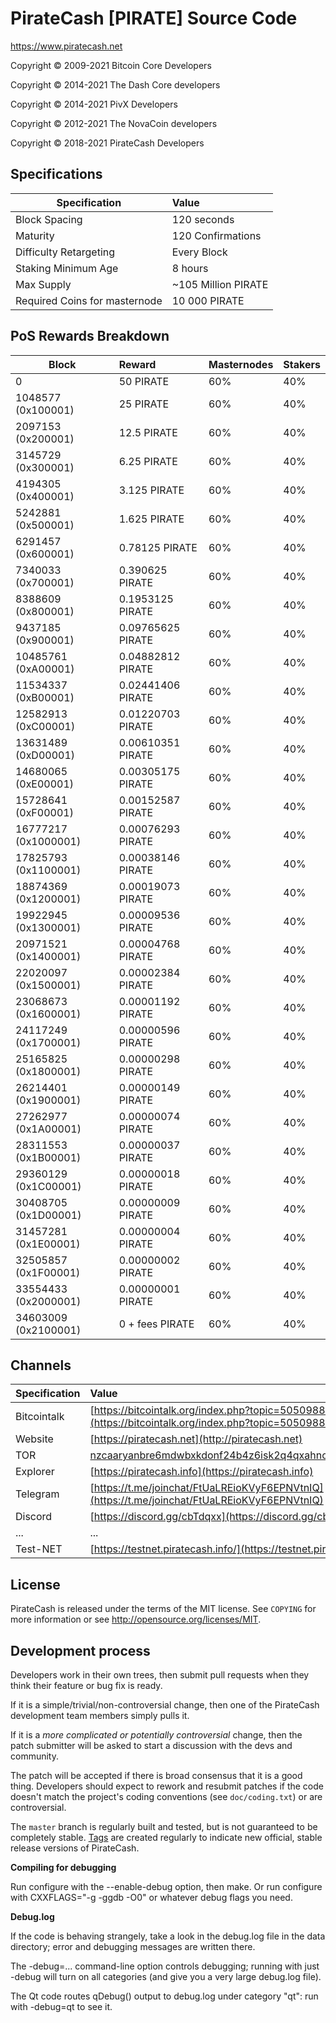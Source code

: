                  
PirateCash [PIRATE] Source Code
================================

https://www.piratecash.net


Copyright © 2009-2021	Bitcoin Core Developers

Copyright © 2014-2021	The Dash Core developers

Copyright © 2014-2021	PivX Developers

Copyright © 2012-2021	The NovaCoin developers

Copyright © 2018-2021	PirateCash Developers


## Specifications


| Specification                 | Value               |
| ----------------------------- |:--------------------|
| Block Spacing                 | 120 seconds         |
| Maturity                      | 120 Confirmations   |
| Difficulty Retargeting        | Every Block         |
| Staking Minimum Age           | 8 hours             |
| Max Supply                    | ~105 Million PIRATE |
| Required Coins for masternode | 10 000 PIRATE       |


## PoS Rewards Breakdown

| Block                 | Reward            | Masternodes | Stakers   |
|---------------------- |:----------------- |:----------- |:--------- |
| 0                     | 50         PIRATE | 60%         | 40%       |
| 1048577 (0x100001)    | 25         PIRATE | 60%         | 40%       |
| 2097153 (0x200001)    | 12.5       PIRATE | 60%         | 40%       |
| 3145729 (0x300001)    | 6.25       PIRATE | 60%         | 40%       |
| 4194305 (0x400001)    | 3.125      PIRATE | 60%         | 40%       |
| 5242881 (0x500001)    | 1.625      PIRATE | 60%         | 40%       |
| 6291457 (0x600001)    | 0.78125    PIRATE | 60%         | 40%       |
| 7340033 (0x700001)    | 0.390625   PIRATE | 60%         | 40%       |
| 8388609 (0x800001)    | 0.1953125  PIRATE | 60%         | 40%       |
| 9437185 (0x900001)    | 0.09765625 PIRATE | 60%         | 40%       |
| 10485761 (0xA00001)   | 0.04882812 PIRATE | 60%         | 40%       |
| 11534337 (0xB00001)   | 0.02441406 PIRATE | 60%         | 40%       |
| 12582913 (0xC00001)   | 0.01220703 PIRATE | 60%         | 40%       |
| 13631489 (0xD00001)   | 0.00610351 PIRATE | 60%         | 40%       |
| 14680065 (0xE00001)   | 0.00305175 PIRATE | 60%         | 40%       |
| 15728641 (0xF00001)   | 0.00152587 PIRATE | 60%         | 40%       |
| 16777217 (0x1000001)  | 0.00076293 PIRATE | 60%         | 40%       |
| 17825793 (0x1100001)  | 0.00038146 PIRATE | 60%         | 40%       |
| 18874369 (0x1200001)  | 0.00019073 PIRATE | 60%         | 40%       |
| 19922945 (0x1300001)  | 0.00009536 PIRATE | 60%         | 40%       |
| 20971521 (0x1400001)  | 0.00004768 PIRATE | 60%         | 40%       |
| 22020097 (0x1500001)  | 0.00002384 PIRATE | 60%         | 40%       |
| 23068673 (0x1600001)  | 0.00001192 PIRATE | 60%         | 40%       |
| 24117249 (0x1700001)  | 0.00000596 PIRATE | 60%         | 40%       |
| 25165825 (0x1800001)  | 0.00000298 PIRATE | 60%         | 40%       |
| 26214401 (0x1900001)  | 0.00000149 PIRATE | 60%         | 40%       |
| 27262977 (0x1A00001)  | 0.00000074 PIRATE | 60%         | 40%       |
| 28311553 (0x1B00001)  | 0.00000037 PIRATE | 60%         | 40%       |
| 29360129 (0x1C00001)  | 0.00000018 PIRATE | 60%         | 40%       |
| 30408705 (0x1D00001)  | 0.00000009 PIRATE | 60%         | 40%       |
| 31457281 (0x1E00001)  | 0.00000004 PIRATE | 60%         | 40%       |
| 32505857 (0x1F00001)  | 0.00000002 PIRATE | 60%         | 40%       |
| 33554433 (0x2000001)  | 0.00000001 PIRATE | 60%         | 40%       |
| 34603009 (0x2100001)  | 0 + fees   PIRATE | 60%         | 40%       |



## Channels

| Specification | Value             |
| ------------- |:------------------|
| Bitcointalk   | [https://bitcointalk.org/index.php?topic=5050988](https://bitcointalk.org/index.php?topic=5050988)       |
| Website       | [https://piratecash.net](http://piratecash.net) |
| TOR           | [nzcaaryanbre6mdwbxkdonf24b4z6isk2q4qxahno42f4gso3ddjwpad.onion](nzcaaryanbre6mdwbxkdonf24b4z6isk2q4qxahno42f4gso3ddjwpad.onion) |
| Explorer      | [https://piratecash.info](https://piratecash.info)|
| Telegram	| [https://t.me/joinchat/FtUaLREioKVyF6EPNVtnIQ](https://t.me/joinchat/FtUaLREioKVyF6EPNVtnIQ)|
| Discord       | [https://discord.gg/cbTdqxx](https://discord.gg/cbTdqxx)|
| ...           | ... |
| Test-NET	| [https://testnet.piratecash.info/](https://testnet.piratecash.info)|

License
-------

PirateCash is released under the terms of the MIT license. See `COPYING` for more
information or see http://opensource.org/licenses/MIT.

Development process
-------------------

Developers work in their own trees, then submit pull requests when they think
their feature or bug fix is ready.

If it is a simple/trivial/non-controversial change, then one of the PirateCash
development team members simply pulls it.

If it is a *more complicated or potentially controversial* change, then the patch
submitter will be asked to start a discussion with the devs and community.

The patch will be accepted if there is broad consensus that it is a good thing.
Developers should expect to rework and resubmit patches if the code doesn't
match the project's coding conventions (see `doc/coding.txt`) or are
controversial.

The `master` branch is regularly built and tested, but is not guaranteed to be
completely stable. [Tags](https://github.com/piratecash/piratecash/tags) are created
regularly to indicate new official, stable release versions of PirateCash.


**Compiling for debugging**

Run configure with the --enable-debug option, then make. Or run configure with
CXXFLAGS="-g -ggdb -O0" or whatever debug flags you need.

**Debug.log**

If the code is behaving strangely, take a look in the debug.log file in the data directory;
error and debugging messages are written there.

The -debug=... command-line option controls debugging; running with just -debug will turn
on all categories (and give you a very large debug.log file).

The Qt code routes qDebug() output to debug.log under category "qt": run with -debug=qt
to see it.
